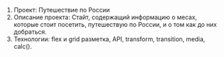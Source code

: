 1. Проект: Путешествие по России
2. Описание проекта: Стайт, содержащий информацию о месах, которые стоит посетить, путешествую по России, и о том как до них добраться.
3. Технологии: flex и grid разметка, API, transform, transition, media, calc().

